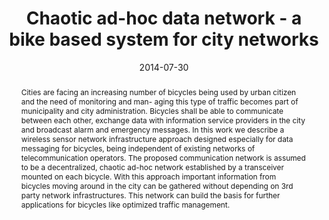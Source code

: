 ---
abstract: Cities are facing an increasing number of bicycles being used by urban citizen
  and the need of monitoring and man- aging this type of traffic becomes part of municipality
  and city administration. Bicycles shall be able to communicate between each other,
  exchange data with information service providers in the city and broadcast alarm
  and emergency messages. In this work we describe a wireless sensor network infrastructure
  approach designed especially for data messaging for bicycles, being independent
  of existing networks of telecommunication operators. The proposed communication
  network is assumed to be a decentralized, chaotic ad-hoc network established by
  a transceiver mounted on each bicycle. With this approach important information
  from bicycles moving around in the city can be gathered without depending on 3rd
  party network infrastructures. This network can build the basis for further applications
  for bicycles like optimized traffic management.
authors:
- Bernhard Isemann
- Markus Gruber
- Janki Grünberger
- Christian Schanes
- Thomas Grechenig
date: '2014-07-30'
featured: false
links:
- name: Publik
  url: https://publik.tuwien.ac.at/showentry.php?ID=235994&lang=1
publication_types:
- '0'
publishDate: '2014-07-30'
title: Chaotic ad-hoc data network - a bike based system for city networks
url_pdf: ''
---